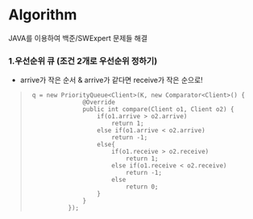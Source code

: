 # Algorithm
JAVA를 이용하여 백준/SWExpert 문제들 해결


### 1.우선순위 큐 (조건 2개로 우선순위 정하기)
- arrive가 작은 순서 & arrive가 같다면 receive가 작은 순으로!

>      q = new PriorityQueue<Client>(K, new Comparator<Client>() {
>                    @Override
>                    public int compare(Client o1, Client o2) {
>                        if(o1.arrive > o2.arrive)
>                            return 1;
>                        else if(o1.arrive < o2.arrive)
>                            return -1;
>                        else{
>                            if(o1.receive > o2.receive)
>                                return 1;
>                            else if(o1.receive < o2.receive)
>                                return -1;
>                            else
>                                return 0;
>                        }
>                    }
>                });
